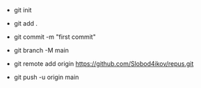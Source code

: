 
* git init


* git add .


* git commit -m "first commit"


* git branch -M main


* git remote add origin https://github.com/Slobod4ikov/repus.git


* git push -u origin main